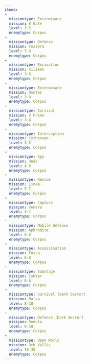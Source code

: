 ```yaml
---
items:
-
  missiontype: Exterminate
  mission: E Gate
  level: 3-5
  enemytype: Corpus
-
  missiontype: Defense
  mission: Tessera
  level: 3-8
  enemytype: Corpus
-
  missiontype: Excavation
  mission: Kiliken
  level: 3-8
  enemytype: Corpus
-
  missiontype: Exterminate
  mission: Montes
  level: 3-8
  enemytype: Corpus
-
  missiontype: Survival
  mission: V Prime
  level: 3-8
  enemytype: Corpus
-
  missiontype: Interception
  mission: Cytherean
  level: 3-8
  enemytype: Corpus
-
  missiontype: Spy
  mission: Unda
  level: 4-6
  enemytype: Corpus
-
  missiontype: Rescue
  mission: Linea
  level: 5-7
  enemytype: Corpus
-
  missiontype: Capture
  mission: Venera
  level: 5-7
  enemytype: Corpus
-
  missiontype: Mobile Defense
  mission: Aphrodite
  level: 6-8
  enemytype: Corpus
-
  missiontype: Assassination
  mission: Fossa
  level: 6-8
  enemytype: Corpus
-
  missiontype: Sabotage
  mission: Ishtar
  level: 6-8
  enemytype: Corpus
-
  missiontype: Survival (Dark Sector)
  mission: Malva
  level: 8-18
  enemytype: Corpus
-
  missiontype: Defense (Dark Sector)
  mission: Romula
  level: 8-18
  enemytype: Corpus
-
  missiontype: Open World
  mission: Orb Vallis
  level: 10-30
  enemytype: Corpus
---
```

